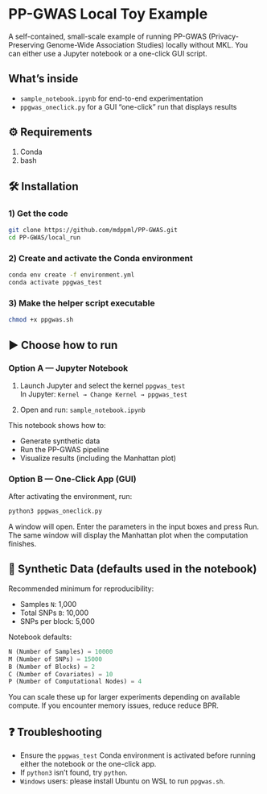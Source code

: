 # PP-GWAS Local Toy Example

A self-contained, small-scale example of running PP-GWAS (Privacy-Preserving Genome-Wide Association Studies) locally without MKL. You can either use a Jupyter notebook or a one-click GUI script.

## What’s inside

- `sample_notebook.ipynb` for end-to-end experimentation
- `ppgwas_oneclick.py` for a GUI “one-click” run that displays results

## ⚙️ Requirements

1. Conda
2. bash

## 🛠 Installation

### 1) Get the code

```bash
git clone https://github.com/mdppml/PP-GWAS.git
cd PP-GWAS/local_run
```

### 2) Create and activate the Conda environment
```bash
conda env create -f environment.yml
conda activate ppgwas_test
```

### 3) Make the helper script executable
```bash
chmod +x ppgwas.sh
```

## ▶️ Choose how to run

### Option A — Jupyter Notebook

1) Launch Jupyter and select the kernel `ppgwas_test`  
   In Jupyter: `Kernel → Change Kernel → ppgwas_test`

2) Open and run: `sample_notebook.ipynb`

This notebook shows how to:
- Generate synthetic data
- Run the PP-GWAS pipeline
- Visualize results (including the Manhattan plot)

### Option B — One-Click App (GUI)

After activating the environment, run:

```bash
python3 ppgwas_oneclick.py
```

A window will open. Enter the parameters in the input boxes and press Run. The same window will display the Manhattan plot when the computation finishes.

## 🔧 Synthetic Data (defaults used in the notebook)

Recommended minimum for reproducibility:
- Samples `N`: 1,000
- Total SNPs `B`: 10,000
- SNPs per block: 5,000

Notebook defaults:

```python
N (Number of Samples) = 10000
M (Number of SNPs) = 15000
B (Number of Blocks) = 2
C (Number of Covariates) = 10
P (Number of Computational Nodes) = 4
```

You can scale these up for larger experiments depending on available compute. If you encounter memory issues, reduce reduce BPR.

## ❓ Troubleshooting

- Ensure the `ppgwas_test` Conda environment is activated before running either the notebook or the one-click app.
- If `python3` isn’t found, try `python`.
- `Windows` users: please install Ubuntu on WSL to run `ppgwas.sh`.
